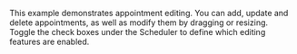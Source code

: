 This example demonstrates appointment editing. You can add, update and delete appointments, as&nbsp;well as&nbsp;modify them by&nbsp;dragging or&nbsp;resizing. Toggle the check boxes under the Scheduler to&nbsp;define which editing features are enabled.